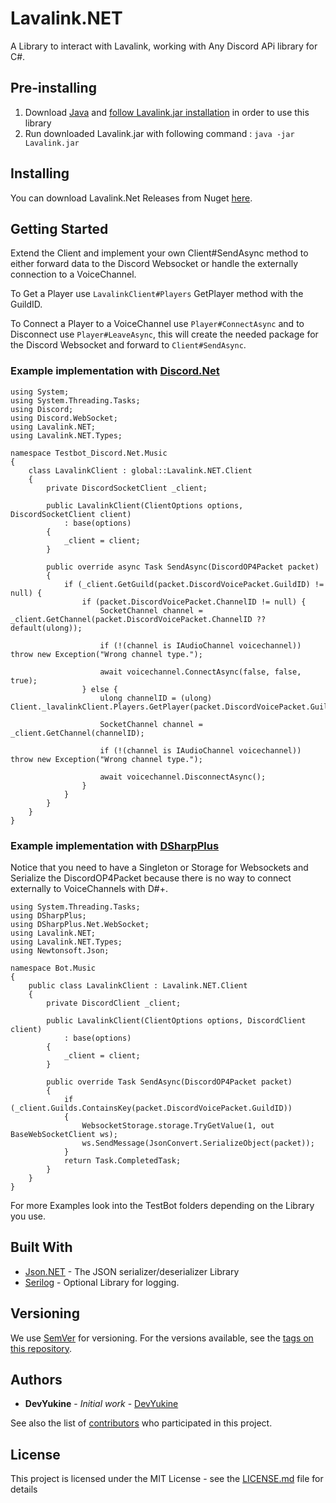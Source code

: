 # Lavalink.NET

A Library to interact with Lavalink, working with Any Discord APi library for C#.

## Pre-installing 
1. Download [Java](https://java.com/en/download) and [follow Lavalink.jar installation](https://github.com/Frederikam/Lavalink#server-configuration) in order to use this library
2. Run downloaded Lavalink.jar with following command : `java -jar Lavalink.jar`

## Installing
You can download Lavalink.Net Releases from Nuget [here](https://www.nuget.org/packages/Lavalink.NET).

## Getting Started

Extend the Client and implement your own Client#SendAsync method to either forward data to the Discord Websocket or handle the externally connection to a VoiceChannel.

To Get a Player use `LavalinkClient#Players` GetPlayer method with the GuildID.

To Connect a Player to a VoiceChannel use `Player#ConnectAsync` and to Disconnect use `Player#LeaveAsync`, this will create the needed package for the Discord Websocket and forward to `Client#SendAsync`. 

### Example implementation with [Discord.Net](https://github.com/RogueException/Discord.Net)
```CSharp
using System;
using System.Threading.Tasks;
using Discord;
using Discord.WebSocket;
using Lavalink.NET;
using Lavalink.NET.Types;

namespace Testbot_Discord.Net.Music
{
	class LavalinkClient : global::Lavalink.NET.Client
	{
		private DiscordSocketClient _client;

		public LavalinkClient(ClientOptions options, DiscordSocketClient client) 
			: base(options)
		{
			_client = client;
		}

		public override async Task SendAsync(DiscordOP4Packet packet)
		{
			if (_client.GetGuild(packet.DiscordVoicePacket.GuildID) != null) {
				if (packet.DiscordVoicePacket.ChannelID != null) {
					SocketChannel channel = _client.GetChannel(packet.DiscordVoicePacket.ChannelID ?? default(ulong));

					if (!(channel is IAudioChannel voicechannel)) throw new Exception("Wrong channel type.");

					await voicechannel.ConnectAsync(false, false, true);
				} else {
					ulong channelID = (ulong) Client._lavalinkClient.Players.GetPlayer(packet.DiscordVoicePacket.GuildID).ChannelID;

					SocketChannel channel = _client.GetChannel(channelID);

					if (!(channel is IAudioChannel voicechannel)) throw new Exception("Wrong channel type.");

					await voicechannel.DisconnectAsync();
				}
			}
		}
	}
}
```

### Example implementation with [DSharpPlus](https://github.com/DSharpPlus/DSharpPlus) 
Notice that you need to have a Singleton or Storage for Websockets and Serialize the DiscordOP4Packet because there is no way to connect externally to VoiceChannels with D#+.

```CSharp
using System.Threading.Tasks;
using DSharpPlus;
using DSharpPlus.Net.WebSocket;
using Lavalink.NET;
using Lavalink.NET.Types;
using Newtonsoft.Json;

namespace Bot.Music
{
	public class LavalinkClient : Lavalink.NET.Client
	{
		private DiscordClient _client;

		public LavalinkClient(ClientOptions options, DiscordClient client)
			: base(options)
		{
			_client = client;
		}

		public override Task SendAsync(DiscordOP4Packet packet)
		{
			if (_client.Guilds.ContainsKey(packet.DiscordVoicePacket.GuildID))
			{
				WebsocketStorage.storage.TryGetValue(1, out BaseWebSocketClient ws);
				ws.SendMessage(JsonConvert.SerializeObject(packet));
			}
			return Task.CompletedTask;
		}
	}
}
```

For more Examples look into the TestBot folders depending on the Library you use.

## Built With

* [Json.NET](https://www.newtonsoft.com/json) - The JSON serializer/deserializer Library
* [Serilog](https://serilog.net/) - Optional Library for logging.

## Versioning

We use [SemVer](http://semver.org/) for versioning. For the versions available, see the [tags on this repository](https://github.com/Dev-Yukine/Lavalink.NET/tags). 

## Authors

* **DevYukine** - *Initial work* - [DevYukine](https://github.com/Dev-Yukine)

See also the list of [contributors](https://github.com/Dev-Yukine/Lavalink.NET/contributors) who participated in this project.

## License

This project is licensed under the MIT License - see the [LICENSE.md](https://github.com/Dev-Yukine/Lavalink.NET/blob/master/LICENSE) file for details
